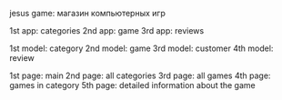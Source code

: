 jesus game: магазин компьютерных игр

1st app: categories
2nd app: game
3rd app: reviews

1st model: category
2nd model: game
3rd model: customer
4th model: review

1st page: main
2nd page: all categories
3rd page: all games
4th page: games in category
5th page: detailed information about the game
